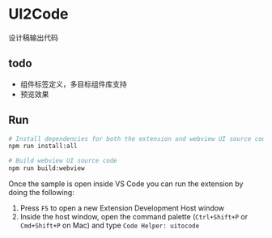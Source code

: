# UI2Code

设计稿输出代码

## todo

- 组件标签定义，多目标组件库支持
- 预览效果

## Run

```bash
# Install dependencies for both the extension and webview UI source code
npm run install:all

# Build webview UI source code
npm run build:webview

```

Once the sample is open inside VS Code you can run the extension by doing the following:

1. Press `F5` to open a new Extension Development Host window
2. Inside the host window, open the command palette (`Ctrl+Shift+P` or `Cmd+Shift+P` on Mac) and type `Code Helper: uitocode`
